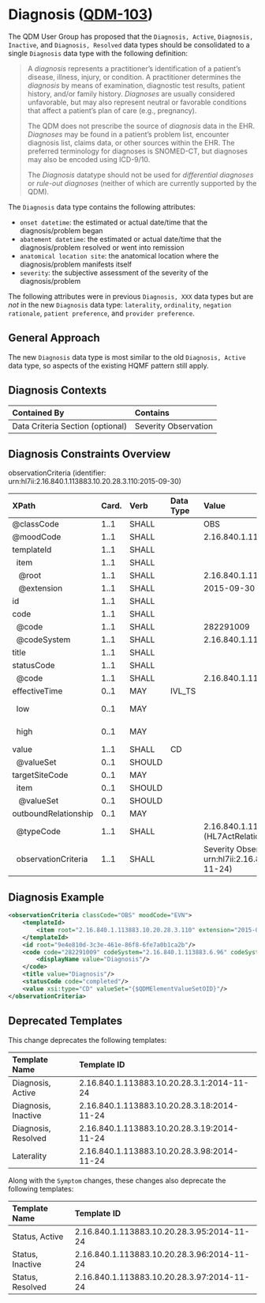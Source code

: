 Diagnosis ([QDM-103](http://jira.oncprojectracking.org/browse/QDM-103)\)
========================================================================

The QDM User Group has proposed that the `Diagnosis, Active`, `Diagnosis, Inactive`, and `Diagnosis, Resolved` data types should be consolidated to a single `Diagnosis` data type with the following definition:

> A *diagnosis* represents a practitioner’s identification of a patient’s disease, illness, injury, or condition. A practitioner determines the *diagnosis* by means of examination, diagnostic test results, patient history, and/or family history. *Diagnoses* are usually considered unfavorable, but may also represent neutral or favorable conditions that affect a patient’s plan of care (e.g., pregnancy).
>
> The QDM does not prescribe the source of *diagnosis* data in the EHR. *Diagnoses* may be found in a patient’s problem list, encounter diagnosis list, claims data, or other sources within the EHR. The preferred terminology for diagnoses is SNOMED-CT, but diagnoses may also be encoded using ICD-9/10.
>
> The *Diagnosis* datatype should not be used for *differential diagnoses* or *rule-out diagnoses* (neither of which are currently supported by the QDM).

The `Diagnosis` data type contains the following attributes:

-	`onset datetime`: the estimated or actual date/time that the diagnosis/problem began
-	`abatement datetime`: the estimated or actual date/time that the diagnosis/problem resolved or went into remission
-	`anatomical location site`: the anatomical location where the diagnosis/problem manifests itself
-	`severity`: the subjective assessment of the severity of the diagnosis/problem

The following attributes were in previous `Diagnosis, XXX` data types but are *not* in the new `Diagnosis` data type: `laterality`, `ordinality`, `negation rationale`, `patient preference`, and `provider preference`.

General Approach
----------------

The new `Diagnosis` data type is most similar to the old `Diagnosis, Active` data type, so aspects of the existing HQMF pattern still apply.

Diagnosis Contexts
------------------

| Contained By                     | Contains             |
|:---------------------------------|:---------------------|
| Data Criteria Section (optional) | Severity Observation |

Diagnosis Constraints Overview
------------------------------

observationCriteria (identifier: urn:hl7ii:2.16.840.1.113883.10.20.28.3.110:2015-09-30)

| XPath                      | Card. | Verb   | Data Type | Value                                                                                   | QDM Attribute                       |
|:---------------------------|:------|:-------|:----------|:----------------------------------------------------------------------------------------|:------------------------------------|
| @classCode                 | 1..1  | SHALL  |           | OBS                                                                                     |                                     |
| @moodCode                  | 1..1  | SHALL  |           | 2.16.840.1.113883.5.1001 (ActMood) = EVN                                                |                                     |
| templateId                 | 1..1  | SHALL  |           |                                                                                         |                                     |
| &nbsp; item                | 1..1  | SHALL  |           |                                                                                         |                                     |
| &nbsp;&nbsp; @root         | 1..1  | SHALL  |           | 2.16.840.1.113883.10.20.28.3.110                                                        |                                     |
| &nbsp;&nbsp; @extension    | 1..1  | SHALL  |           | 2015-09-30                                                                              |                                     |
| id                         | 1..1  | SHALL  |           |                                                                                         |                                     |
| code                       | 1..1  | SHALL  |           |                                                                                         |                                     |
| &nbsp; @code               | 1..1  | SHALL  |           | 282291009                                                                               |                                     |
| &nbsp; @codeSystem         | 1..1  | SHALL  |           | 2.16.840.1.113883.6.96 (SNOMED CT)                                                      |                                     |
| title                      | 1..1  | SHALL  |           |                                                                                         |                                     |
| statusCode                 | 1..1  | SHALL  |           |                                                                                         |                                     |
| &nbsp; @code               | 1..1  | SHALL  |           | 2.16.840.1.113883.5.14 (ActStatus) = completed                                          |                                     |
| effectiveTime              | 0..1  | MAY    | IVL_TS    |                                                                                         |                                     |
| &nbsp; low                 | 0..1  | MAY    |           |                                                                                         | onset datetime *(default start)*    |
| &nbsp; high                | 0..1  | MAY    |           |                                                                                         | abatement datetime *(default stop)* |
| value                      | 1..1  | SHALL  | CD        |                                                                                         |                                     |
| &nbsp; @valueSet           | 0..1  | SHOULD |           |                                                                                         | {$QDMElementValueSetOID}            |
| targetSiteCode             | 0..1  | MAY    |           |                                                                                         |                                     |
| &nbsp; item                | 0..1  | SHOULD |           |                                                                                         |                                     |
| &nbsp;&nbsp; @valueSet     | 0..1  | SHOULD |           |                                                                                         | anatomical location site            |
| outboundRelationship       | 0..1  | MAY    |           |                                                                                         |                                     |
| &nbsp; @typeCode           | 1..1  | SHALL  |           | 2.16.840.1.113883.5.1002 (HL7ActRelationshipType) = REFR                                |                                     |
| &nbsp; observationCriteria | 1..1  | SHALL  |           | Severity Observation (identifier: urn:hl7ii:2.16.840.1.113883.10.20.28.3.93:2014-11-24) | severity                            |

Diagnosis Example
-----------------

```xml
<observationCriteria classCode="OBS" moodCode="EVN">
    <templateId>
        <item root="2.16.840.1.113883.10.20.28.3.110" extension="2015-09-30"/>
    </templateId>
    <id root="9e4e810d-3c3e-461e-86f8-6fe7a0b1ca2b"/>
    <code code="282291009" codeSystem="2.16.840.1.113883.6.96" codeSystemName="SNOMED CT">
        <displayName value="Diagnosis"/>
    </code>
    <title value="Diagnosis"/>
    <statusCode code="completed"/>
    <value xsi:type="CD" valueSet="{$QDMElementValueSetOID}"/>
</observationCriteria>
```

Deprecated Templates
--------------------

This change deprecates the following templates:

| Template Name       | Template ID                                |
|:--------------------|:-------------------------------------------|
| Diagnosis, Active   | 2.16.840.1.113883.10.20.28.3.1:2014-11-24  |
| Diagnosis, Inactive | 2.16.840.1.113883.10.20.28.3.18:2014-11-24 |
| Diagnosis, Resolved | 2.16.840.1.113883.10.20.28.3.19:2014-11-24 |
| Laterality          | 2.16.840.1.113883.10.20.28.3.98:2014-11-24 |

Along with the `Symptom` changes, these changes also deprecate the following templates:

| Template Name    | Template ID                                |
|:-----------------|:-------------------------------------------|
| Status, Active   | 2.16.840.1.113883.10.20.28.3.95:2014-11-24 |
| Status, Inactive | 2.16.840.1.113883.10.20.28.3.96:2014-11-24 |
| Status, Resolved | 2.16.840.1.113883.10.20.28.3.97:2014-11-24 |
